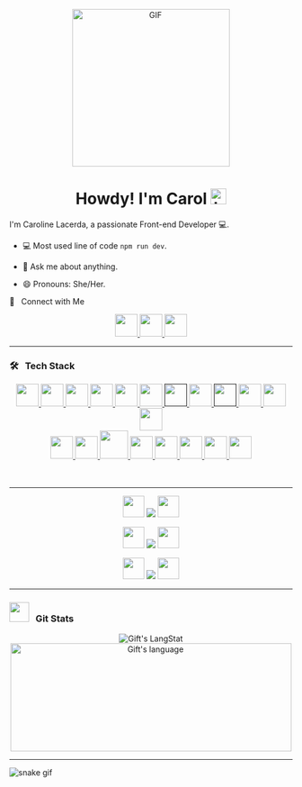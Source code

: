 <p align="center">
<img alt="GIF" src="https://github.com/arsentieva/arsentieva/blob/main/code.gif?raw=true" height="280" />
 <p/>
<h1 align="center"> Howdy! I'm Carol <img src="https://user-images.githubusercontent.com/1303154/88677602-1635ba80-d120-11ea-84d8-d263ba5fc3c0.gif" width="28px" alt="hi"></h1>

I'm Caroline Lacerda, a passionate Front-end Developer 💻.

<!-- TODO: Add last video link -->

<!-- - :seedling: I’m currently learning about React. -->
- :computer: Most used line of code `npm run dev`.

- :speech_balloon: Ask me about anything.
- 😄 Pronouns: She/Her.

🤝 &nbsp; Connect with Me

<p align="center">
    <a href="https://www.linkedin.com/in/lacerdacaroline/" target="_blank"> <img src="https://cdn.jsdelivr.net/gh/devicons/devicon/icons/linkedin/linkedin-original.svg" width="40" height="40"/> </a>
  <a href="https://www.facebook.com/lacerdaccarol" target="_blank"> <img src="https://cdn.jsdelivr.net/gh/devicons/devicon/icons/facebook/facebook-original.svg" width="40" height="40"/> </a>  
  <a href="https://www.instagram.com/lacerdacarol/" target="_blank"> <img src="https://cdn-icons-png.flaticon.com/512/2111/2111463.png" width="40" height="40"/> </a>
</div>

<hr>

### 🛠 &nbsp; Tech Stack


<p align="center">
  <a href="https://react.dev/" target="_blank"> <img src="https://cdn.jsdelivr.net/gh/devicons/devicon@latest/icons/react/react-original.svg" width="40" height="40"/> </a>
  <a href="https://www.typescriptlang.org/" target="_blank"> <img src="https://cdn.jsdelivr.net/gh/devicons/devicon@latest/icons/typescript/typescript-original.svg" width="40" height="40"/> </a>
  <a href="https://rubyonrails.org/" target="_blank"> <img src="https://cdn.jsdelivr.net/gh/devicons/devicon/icons/rails/rails-plain.svg" width="40" height="40"/> </a>
  <a href="https://www.ruby-lang.org/en/" target="_blank"> <img src="https://img.icons8.com/color/512/ruby-programming-language.png" width="40" height="40"/> </a>
  <a href="https://git-scm.com/" target="_blank"> <img src="https://cdn.jsdelivr.net/gh/devicons/devicon/icons/git/git-original.svg" width="40" height="40"/> </a>
  <a href="https://code.visualstudio.com/" target="_blank"> <img src="https://cdn.jsdelivr.net/gh/devicons/devicon/icons/vscode/vscode-original.svg" width="40" height="40"/> </a>
  <a href="" target="_blank"> <img src="https://img.icons8.com/color/512/console.png" width="40" height="40"/> </a>
  <a href="https://html.com/" target="_blank"> <img src="https://cdn.jsdelivr.net/gh/devicons/devicon/icons/html5/html5-plain-wordmark.svg" width="40" height="40"/> </a>
  <a href="" target="_blank"> <img src="https://cdn.jsdelivr.net/gh/devicons/devicon/icons/css3/css3-plain-wordmark.svg" width="40" height="40"/> </a>
  <a href="https://en.wikipedia.org/wiki/Database" target="_blank"> <img src="https://img.icons8.com/office/512/database.png" width="40" height="40"/> </a>
  <a href="https://sass-lang.com/" target="_blank"> <img src="https://cdn.jsdelivr.net/gh/devicons/devicon/icons/sass/sass-original.svg" width="40" height="40"/> </a>
  <a href="https://www.javascript.com/" target="_blank"> <img src="https://cdn.jsdelivr.net/gh/devicons/devicon/icons/javascript/javascript-plain.svg" width="40" height="40"/> </a>
  <br>
  <a href="https://www.npmjs.com/" target="_blank"> <img src="https://cdn.jsdelivr.net/gh/devicons/devicon/icons/npm/npm-original-wordmark.svg" width="40" height="40"/> </a>
  <a href="https://nodejs.org/en/" target="_blank"> <img src="https://cdn.jsdelivr.net/gh/devicons/devicon/icons/nodejs/nodejs-original.svg" width="40" height="40"/> </a>
  <a href="https://yarnpkg.com/" target="_blank"> <img src="https://cdn.jsdelivr.net/gh/devicons/devicon/icons/yarn/yarn-original-wordmark.svg" width="50" height="50"/> </a>     
  <a href="https://webpack.js.org/" target="_blank"> <img src="https://cdn.jsdelivr.net/gh/devicons/devicon/icons/webpack/webpack-original.svg" width="40" height="40"/> </a>
  <a href="https://getbootstrap.com/" target="_blank"> <img src="https://cdn.jsdelivr.net/gh/devicons/devicon/icons/bootstrap/bootstrap-original.svg" width="40" height="40"/> </a>
  <a href="https://www.figma.com/" target="_blank"> <img src="https://cdn.jsdelivr.net/gh/devicons/devicon/icons/figma/figma-original.svg" width="40" height="40"/> </a>
  <a href="https://www.heroku.com/" target="_blank"> <img src="https://cdn.jsdelivr.net/gh/devicons/devicon/icons/heroku/heroku-original-wordmark.svg" width="40" height="40"/> </a>        
  <a href="https://www.microsoft.com/pt-br/microsoft-365?rtc=1" target="_blank"> <img src="https://img.icons8.com/color/512/ms-excel.png" width="40" height="40"/> </a>
<br>
<br>
<br>
</div>
<hr>

<p align="center">
    <img src="https://cdn-icons-png.flaticon.com/512/3022/3022562.png" width="38" height="38"/> <img src="https://img.shields.io/badge/Portuguese-Native-red?style=for-the-badge&"/> <img src="https://cdn-icons-png.flaticon.com/512/3022/3022562.png" width="38" height="38"/>
</div>

<p align="center">
    <img src="https://cdn-icons-png.flaticon.com/512/206/206626.png" width="38" height="38"/> <img src="https://img.shields.io/badge/English-Fluent-red?style=for-the-badge&"/> <img src="https://cdn-icons-png.flaticon.com/512/206/206626.png" width="38" height="38"/>
</div>

<p align="center">
    <img src="https://cdn-icons-png.flaticon.com/512/206/206724.png" width="38" height="38"/> <img src="https://img.shields.io/badge/Spanish-Fluent-red?style=for-the-badge&"/> <img src="https://cdn-icons-png.flaticon.com/512/206/206724.png" width="38" height="38"/>
</div>

---

### <img src = "https://i.pinimg.com/originals/65/c4/f4/65c4f452571be1261e9c623f7da488ac.gif" width = 35px> &nbsp; Git Stats
 
 <div align="center">
<img align="center" src="https://github-readme-streak-stats.herokuapp.com/?user=lacerdacaroline" alt="Gift's LangStat" />
  <img align="center" src="https://github-readme-stats.vercel.app/api/top-langs?username=lacerdacaroline&langs_count=10&show_icons=true&locale=en&layout=compact&theme=light" alt="Gift's language" height="192px"  width="500px"/>
</div>

------


![snake gif](https://github.com/lacerdacaroline/lacerdacaroline/blob/output/github-contribution-grid-snake.svg)
